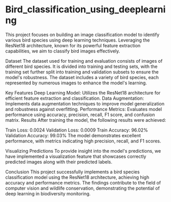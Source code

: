 # Bird_classification_using_deeplearning
This project focuses on building an image classification model to identify various bird species using deep learning techniques. Leveraging the ResNet18 architecture, known for its powerful feature extraction capabilities, we aim to classify bird images effectively.

Dataset
The dataset used for training and evaluation consists of images of different bird species. It is divided into training and testing sets, with the training set further split into training and validation subsets to ensure the model's robustness. The dataset includes a variety of bird species, each represented by numerous images to enhance the model's learning.

Key Features
Deep Learning Model: Utilizes the ResNet18 architecture for efficient feature extraction and classification.
Data Augmentation: Implements data augmentation techniques to improve model generalization and robustness against overfitting.
Performance Metrics: Evaluates model performance using accuracy, precision, recall, F1 score, and confusion matrix.
Results
After training the model, the following results were achieved:

Train Loss: 0.0024
Validation Loss: 0.0009
Train Accuracy: 96.02%
Validation Accuracy: 99.03%
The model demonstrates excellent performance, with metrics indicating high precision, recall, and F1 scores.

Visualizing Predictions
To provide insight into the model's predictions, we have implemented a visualization feature that showcases correctly predicted images along with their predicted labels.

Conclusion
This project successfully implements a bird species classification model using the ResNet18 architecture, achieving high accuracy and performance metrics. The findings contribute to the field of computer vision and wildlife conservation, demonstrating the potential of deep learning in biodiversity monitoring.
